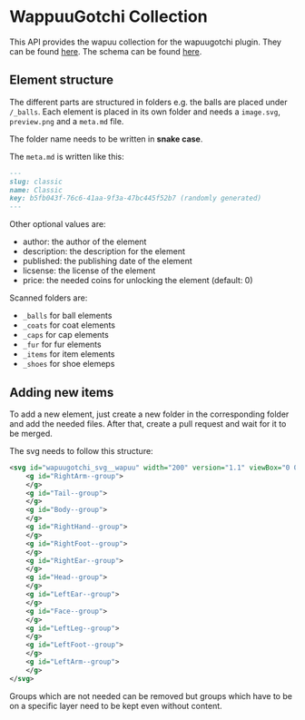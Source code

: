 # WappuuGotchi Collection

This API provides the wapuu collection for the wapuugotchi plugin. They can be found [here](https://api.wapuugotchi.com/collection/).
The schema can be found [here](https://api.wapuugotchi.com/schema/collection/).

## Element structure

The different parts are structured in folders e.g. the balls are placed under `/_balls`.
Each element is placed in its own folder and needs a `image.svg`, `preview.png` and a `meta.md` file.

The folder name needs to be written in **snake case**.

The `meta.md` is written like this:
```md
---
slug: classic
name: Classic
key: b5fb043f-76c6-41aa-9f3a-47bc445f52b7 (randomly generated)
---
```

Other optional values are:

* author: the author of the element
* description: the description for the element
* published: the publishing date of the element
* licsense: the license of the element
* price: the needed coins for unlocking the element (default: 0)

Scanned folders are:

* `_balls` for ball elements
* `_coats` for coat elements
* `_caps` for cap elements
* `_fur` for fur elements
* `_items` for item elements
* `_shoes` for shoe elemeps

## Adding new items

To add a new element, just create a new folder in the corresponding folder and add the needed files.
After that, create a pull request and wait for it to be merged.

The svg needs to follow this structure:

```svg
<svg id="wapuugotchi_svg__wapuu" width="200" version="1.1" viewBox="0 0 1e3 1e3" xmlns="http://www.w3.org/2000/svg">
	<g id="RightArm--group">
	</g>
	<g id="Tail--group">
	</g>
	<g id="Body--group">
	</g>
	<g id="RightHand--group">
	</g>
	<g id="RightFoot--group">
	</g>
	<g id="RightEar--group">
	</g>
	<g id="Head--group">
	</g>
	<g id="LeftEar--group">
	</g>
	<g id="Face--group">
	</g>
	<g id="LeftLeg--group">
	</g>
	<g id="LeftFoot--group">
	</g>
	<g id="LeftArm--group">
	</g>
</svg>
```

Groups which are not needed can be removed but groups which have to be on a specific layer need to be kept even without content.

